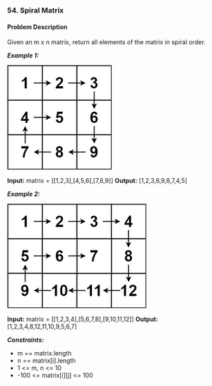 ### 54. Spiral Matrix

#### Problem Description

Given an m x n matrix, return all elements of the matrix in spiral order.

***Example 1:***

![alt text](image.png)

**Input:** matrix = [[1,2,3],[4,5,6],[7,8,9]]
**Output:** [1,2,3,6,9,8,7,4,5]

***Example 2:***

![alt text](image-1.png)

**Input:** matrix = [[1,2,3,4],[5,6,7,8],[9,10,11,12]]
**Output:** [1,2,3,4,8,12,11,10,9,5,6,7]
 

***Constraints:***

- m == matrix.length
- n == matrix[i].length
- 1 <= m, n <= 10
- -100 <= matrix[i][j] <= 100